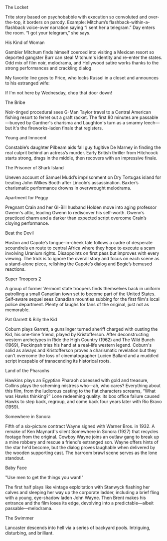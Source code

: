 The Locket

Trite story based on psychobabble with execution so convoluted and over-the-top, it borders on parody. Example: Mitchum’s flashback-within-a-flashback voice-over narration saying “I sent her a telegram.” Day enters the room. “I got your telegram,” she says.

His Kind of Woman

Gambler Mitchum finds himself coerced into visiting a Mexican resort so deported gangster Burr can steal Mitchum's identity and re-enter the states. Odd mix of film noir, melodrama, and Hollywood satire works thanks to the strong performances and crackling dialog.

My favorite line goes to Price, who locks Russel in a closet and announces to his estranged wife:

If I'm not here by Wednesday, chop that door down!

The Bribe

Noir-tinged procedural sees G-Man Taylor travel to a Central American fishing resort to ferret out a graft racket. The first 80 minutes are passable—buoyed by Gardner's charisma and Laughton's turn as a smarmy leech—but it's the fireworks-laden finale that registers.

Young and Innocent

Constable’s daughter Pilbeam aids fall guy fugitive De Marney in finding the real culprit behind an actress’s murder. Early British thriller from Hitchcock starts strong, drags in the middle, then recovers with an impressive finale.

The Prisoner of Shark Island

Uneven account of Samuel Mudd’s imprisonment on Dry Tortugas island for treating John Wilkes Booth after Lincoln’s assassination. Baxter’s charismatic performance drowns in overwrought melodrama.

Apartment for Peggy

Pregnant Crain and her GI-Bill husband Holden move into aging professor Gwenn's attic, leading Gwenn to rediscover his self-worth. Gwenn’s practiced charm and a darker than expected script overcome Crain’s cloying performance.

Beat the Devil

Huston and Capote’s tongue-in-cheek tale follows a cadre of desperate scoundrels en route to central Africa where they hope to execute a scam involving Uranium rights. Disappoints on first pass but improves with every viewing. The trick is to ignore the overall story and focus on each scene as a stand-alone piece, relishing the Capote’s dialog and Bogie’s bemused reactions.

Super Troopers 2

A group of former Vermont state troopers finds themselves back in uniform patrolling a small Canadian town set to become part of the United States. Self-aware sequel sees Canadian mounties subbing for the first film's local police department. Plenty of laughs for fans of the original, just not as memorable.

Pat Garrett & Billy the Kid

Coburn plays Garrett, a gunslinger turned sheriff charged with ousting the Kid, his one-time friend, played by Kristofferson. After deconstructing western archetypes in Ride the High Country (1962) and The Wild Bunch (1969), Peckinpah tries his hand at a real-life western legend. Coburn's solid as always and Kristofferson proves a charismatic revelation but they can't overcome the loss of cinematographer Lucien Ballard and a muddled script incapable of transcending its historical roots.

Land of the Pharaohs

Hawkins plays an Egyptian Pharaoh obsessed with gold and treasure, Collins plays the scheming mistress who—ah, who cares? Everything about this film, from the ludicrous casting to the flat characters screams, “What was Hawks thinking?” Lone redeeming quality: its box office failure caused Hawks to step back, regroup, and come back four years later with Rio Bravo (1959).

Somewhere in Sonora

Fifth of a six-picture contract Wayne signed with Warner Bros. in 1932. A remake of Ken Maynard's silent Somewhere in Sonora (1927) that recycles footage from the original. Cowboy Wayne joins an outlaw gang to break up a mine robbery and rescue a friend's estranged son. Wayne offers hints of the star he'd become, but the dialog proves laughable when delivered by the wooden supporting cast. The barroom brawl scene serves as the lone standout.

Baby Face

"Use men to get the things you want!"

The first half plays like vintage exploitation with Stanwyck flashing her calves and sleeping her way up the corporate ladder, including a brief fling with a young, eye-shadow laden John Wayne. Then Brent makes his entrance and the film loses its edge, devolving into a predictable—albeit passable—melodrama.

The Swimmer

Lancaster descends into hell via a series of backyard pools. Intriguing, disturbing, and brilliant.
